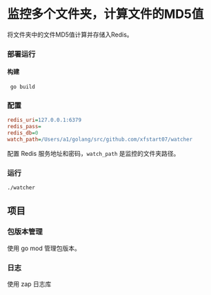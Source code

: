 # 监控多个文件夹，计算文件的MD5值

将文件夹中的文件MD5值计算并存储入Redis。

### 部署运行

 #### 构建
 
```
 go build
```

### 配置

```ini
redis_uri=127.0.0.1:6379
redis_pass=
redis_db=0
watch_path=/Users/a1/golang/src/github.com/xfstart07/watcher
```

配置 Redis 服务地址和密码，`watch_path` 是监控的文件夹路径。

### 运行

```text
./watcher
```

## 项目

### 包版本管理

使用 go mod 管理包版本。

### 日志

使用 zap 日志库
